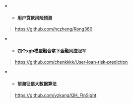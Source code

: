 
- - #### 用户贷款风险预测
> https://github.com/hczheng/Rong360

- - #### 四个xgb模型融合拿下金融风控冠军
> https://github.com/chenkkkk/User-loan-risk-prediction

- - #### 前海征信大数据算法
> https://github.com/yzkang/QH_FInSight


